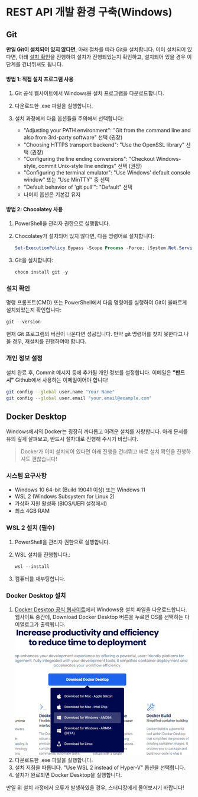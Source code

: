 # REST API 개발 환경 구축(Windows)

## Git
**만일 Git이 설치되어 있지 않다면**, 아래 절차를 따라 Git을 설치합니다. 이미 설치되어 있다면, 아래 [설치 확인](#설치-확인)을 진행하여 설치가 진행되었는지 확인하고, 설치되어 있을 경우 이 단계를 건너뛰셔도 됩니다.

#### 방법 1: 직접 설치 프로그램 사용

1. Git 공식 웹사이트에서 Windows용 설치 프로그램을 다운로드합니다.
1. 다운로드한 .exe 파일을 실행합니다.
1. 설치 과정에서 다음 옵션들을 주의해서 선택합니다:

    - "Adjusting your PATH environment": "Git from the command line and also from 3rd-party software" 선택 (권장)
    - "Choosing HTTPS transport backend": "Use the OpenSSL library" 선택 (권장)
    - "Configuring the line ending conversions": "Checkout Windows-style, commit Unix-style line endings" 선택 (권장)
    - "Configuring the terminal emulator": "Use Windows' default console window" 또는 "Use MinTTY" 중 선택
    - "Default behavior of 'git pull'": "Default" 선택
    - 나머지 옵션은 기본값 유지

#### 방법 2: Chocolatey 사용

1. PowerShell을 관리자 권한으로 실행합니다.
1. Chocolatey가 설치되어 있지 않다면, 다음 명령어로 설치합니다:
    ```powershell
    Set-ExecutionPolicy Bypass -Scope Process -Force; [System.Net.ServicePointManager]::SecurityProtocol = [System.Net.ServicePointManager]::SecurityProtocol -bor 3072; iex ((New-Object System.Net.WebClient).DownloadString('https://community.chocolatey.org/install.ps1'))
    ```

1. Git을 설치합니다:
    ```powershell
    choco install git -y
    ```

### 설치 확인
명령 프롬프트(CMD) 또는 PowerShell에서 다음 명령어를 실행하여 Git이 올바르게 설치되었는지 확인합니다:
```powershell
git --version
```
현재 Git 프로그램의 버전이 나온다면 성공입니다. 만약 git 명령어를 찾지 못한다고 나올 경우, 재설치를 진행하여야 합니다.

### 개인 정보 설정
설치 완료 후, Commit 메시지 등에 추가될 개인 정보를 설정합니다. 이메일은 **"반드시"** Github에서 사용하는 이메일이어야 합니다!
```bash
git config --global user.name "Your Name"
git config --global user.email "your.email@example.com"
```

## Docker Desktop
Windows에서의 Docker는 굉장히 까다롭고 어려운 설치를 자랑합니다. 아래 문서를 유의 깊게 살펴보고, 반드시 절차대로 진행해 주시기 바랍니다.

> Docker가 이미 설치되어 있다면 아래 진행을 건너뛰고 바로 설치 확인을 진행하셔도 괜찮습니다!

### 시스템 요구사항

- Windows 10 64-bit (Build 19041 이상) 또는 Windows 11
- WSL 2 (Windows Subsystem for Linux 2)
- 가상화 지원 활성화 (BIOS/UEFI 설정에서)
- 최소 4GB RAM


### WSL 2 설치 (필수)

1. PowerShell을 관리자 권한으로 실행합니다.
1. WSL 설치를 진행합니다.:
    ```powershell
    wsl --install
    ```

1. 컴퓨터를 재부팅합니다.

### Docker Desktop 설치

1. [Docker Desktop 공식 웹사이트](https://www.docker.com/products/docker-desktop)에서 Windows용 설치 파일을 다운로드합니다.
    웹사이트 중간에, Download Docker Desktop 버튼을 누르면 OS를 선택하는 다이얼로그가 출력됩니다.
    ![Docker desktop website download button](docker-desktop-download.png)
1. 다운로드한 .exe 파일을 실행합니다.
1. 설치 지침을 따릅니다. "Use WSL 2 instead of Hyper-V" 옵션을 선택합니다.
1. 설치가 완료되면 Docker Desktop을 실행합니다.


만일 위 설치 과정에서 오류가 발생하였을 경우, 스터디장에게 물어보시기 바랍니다!